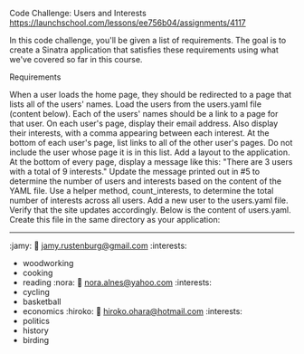 Code Challenge: Users and Interests
https://launchschool.com/lessons/ee756b04/assignments/4117

In this code challenge, you'll be given a list of requirements. The goal is to create a Sinatra application that satisfies these requirements using what we've covered so far in this course.

Requirements

When a user loads the home page, they should be redirected to a page that lists all of the users' names. Load the users from the users.yaml file (content below).
Each of the users' names should be a link to a page for that user.
On each user's page, display their email address. Also display their interests, with a comma appearing between each interest.
At the bottom of each user's page, list links to all of the other user's pages. Do not include the user whose page it is in this list.
Add a layout to the application. At the bottom of every page, display a message like this: "There are 3 users with a total of 9 interests."
Update the message printed out in #5 to determine the number of users and interests based on the content of the YAML file. Use a helper method, count_interests, to determine the total number of interests across all users.
Add a new user to the users.yaml file. Verify that the site updates accordingly.
Below is the content of users.yaml. Create this file in the same directory as your application:

---
:jamy:
  :email: jamy.rustenburg@gmail.com
  :interests:
  - woodworking
  - cooking
  - reading
:nora:
  :email: nora.alnes@yahoo.com
  :interests:
  - cycling
  - basketball
  - economics
:hiroko:
  :email: hiroko.ohara@hotmail.com
  :interests:
  - politics
  - history
  - birding

